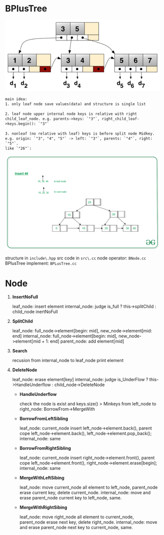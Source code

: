 # **BPlusTree**
![](refers/BPlusTree.png)
    
    main idea:
    1. only leaf node save values(data) and structure is single list
    
    2. leaf node upper internal node keys is relative with right child_leaf_node. e.g. parents->keys: `"3"`, right_child_leaf->keys.begin(): `"3"`
    
    3. nonleaf (no relative with leaf) keys is before split node Midkey. e.g. origin: `"3", "4", "5"` -> left: `"3"`, parents: `"4"`, right: `"5"`. 
    like `"26"`:
![](refers/insert/4.png)

structure in `include\.hpp`
src code in `src\.cc`
    node operator: `BNode.cc`
    BPlusTree implement: `BPLusTree.cc`

# **Node**

1. **InsertNoFull**

    leaf_node: insert element
    internal_node: judge is_full ? this->splitChild : child_node inertNoFull
    
2. **SplitChild**

    leaf_node: full_node->element[begin: mid], new_node->element[mid: end]
    internal_node: full_node->element[begin: mid], new_node->element[mid + 1: end]
    parent_node: add element[mid]

3. **Search**

    recusion from internal_node to leaf_node print element

4. **DeleteNode**

    leaf_node: erase element[key]
    internal_node: judge is_UnderFlow ? this->HandleUnderflow : child_node->DeleteNode

    - **HandleUnderflow**
    
        check the node is exist and keys.size() > Minkeys
        from left_node to right_node: BorrowFrom->MergeWith

    - **BorrowFromLeftSibling**

        leaf_node: current_node insert left_node->element.back(), parent cope left_node->element.back(), left_node->element.pop_back();
        internal_node: same
        

    - **BorrowFromRightSibling**

        leaf_node: current_node insert right_node->element.front(), parent cope left_node->element.front(), right_node->element.erase[begin];
        internal_node: same
        

    - **MergeWithLeftSibing**

        leaf_node: move current_node all element to left_node, parent_node erase current key, delete current_node.
        internal_node: move and erase parent_node current key to left_node, same.

    - **MergeWithRightSibing**

        leaf_node: move right_node all element to current_node, parent_node erase next key, delete right_node.
        internal_node: move and erase parent_node next key to current_node, same.



